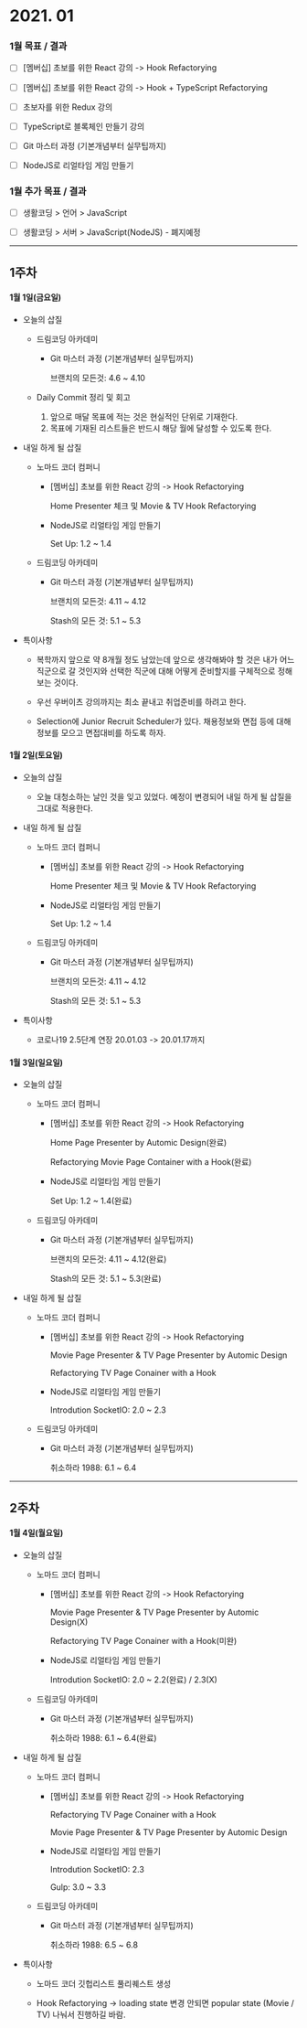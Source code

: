 # 2021. 01

### 1월 목표 / 결과

- [ ] [멤버십] 초보를 위한 React 강의 -> Hook Refactorying

- [ ] [멤버십] 초보를 위한 React 강의 -> Hook + TypeScript Refactorying

- [ ] 초보자를 위한 Redux 강의

- [ ] TypeScript로 블록체인 만들기 강의

- [ ] Git 마스터 과정 (기본개념부터 실무팁까지)

- [ ] NodeJS로 리얼타임 게임 만들기

### 1월 추가 목표 / 결과

- [ ] 생활코딩 > 언어 > JavaScript

- [ ] 생활코딩 > 서버 > JavaScript(NodeJS) - 폐지예정

---

## 1주차

#### 1월 1일(금요일)

- 오늘의 삽질

  - 드림코딩 아카데미

    - Git 마스터 과정 (기본개념부터 실무팁까지)

      브랜치의 모든것: 4.6 ~ 4.10

  - Daily Commit 정리 및 회고

    1. 앞으로 매달 목표에 적는 것은 현실적인 단위로 기재한다.<br>
    2. 목표에 기재된 리스트들은 반드시 해당 월에 달성할 수 있도록 한다.<br>

- 내일 하게 될 삽질

  - 노마드 코더 컴퍼니

    - [멤버십] 초보를 위한 React 강의 -> Hook Refactorying

      Home Presenter 체크 및 Movie & TV Hook Refactorying

    - NodeJS로 리얼타임 게임 만들기

      Set Up: 1.2 ~ 1.4

  - 드림코딩 아카데미

    - Git 마스터 과정 (기본개념부터 실무팁까지)

      브랜치의 모든것: 4.11 ~ 4.12

      Stash의 모든 것: 5.1 ~ 5.3

- 특이사항

  - 복학까지 앞으로 약 8개월 정도 남았는데 앞으로 생각해봐야 할 것은 내가 어느 직군으로 갈 것인지와 선택한 직군에 대해 어떻게 준비할지를 구체적으로 정해보는 것이다.<br>

  - 우선 우버이츠 강의까지는 최소 끝내고 취업준비를 하려고 한다.

  - Selection에 Junior Recruit Scheduler가 있다. 채용정보와 면접 등에 대해 정보를 모으고 면접대비를 하도록 하자.

#### 1월 2일(토요일)

- 오늘의 삽질

  - 오늘 대청소하는 날인 것을 잊고 있었다. 예정이 변경되어 내일 하게 될 삽질을 그대로 적용한다.

- 내일 하게 될 삽질

  - 노마드 코더 컴퍼니

    - [멤버십] 초보를 위한 React 강의 -> Hook Refactorying

      Home Presenter 체크 및 Movie & TV Hook Refactorying

    - NodeJS로 리얼타임 게임 만들기

      Set Up: 1.2 ~ 1.4

  - 드림코딩 아카데미

    - Git 마스터 과정 (기본개념부터 실무팁까지)

      브랜치의 모든것: 4.11 ~ 4.12

      Stash의 모든 것: 5.1 ~ 5.3

- 특이사항

  - 코로나19 2.5단계 연장 20.01.03 -> 20.01.17까지

#### 1월 3일(일요일)

- 오늘의 삽질

  - 노마드 코더 컴퍼니

    - [멤버십] 초보를 위한 React 강의 -> Hook Refactorying

      Home Page Presenter by Automic Design(완료)

      Refactorying Movie Page Container with a Hook(완료)

    - NodeJS로 리얼타임 게임 만들기

      Set Up: 1.2 ~ 1.4(완료)

  - 드림코딩 아카데미

    - Git 마스터 과정 (기본개념부터 실무팁까지)

      브랜치의 모든것: 4.11 ~ 4.12(완료)

      Stash의 모든 것: 5.1 ~ 5.3(완료)

- 내일 하게 될 삽질

  - 노마드 코더 컴퍼니

    - [멤버십] 초보를 위한 React 강의 -> Hook Refactorying

      Movie Page Presenter & TV Page Presenter by Automic Design

      Refactorying TV Page Conainer with a Hook

    - NodeJS로 리얼타임 게임 만들기

      Introdution SocketIO: 2.0 ~ 2.3

  - 드림코딩 아카데미

    - Git 마스터 과정 (기본개념부터 실무팁까지)

      취소하라 1988: 6.1 ~ 6.4

---

## 2주차

#### 1월 4일(월요일)

- 오늘의 삽질

  - 노마드 코더 컴퍼니

    - [멤버십] 초보를 위한 React 강의 -> Hook Refactorying

      Movie Page Presenter & TV Page Presenter by Automic Design(X)

      Refactorying TV Page Conainer with a Hook(미완)

    - NodeJS로 리얼타임 게임 만들기

      Introdution SocketIO: 2.0 ~ 2.2(완료) / 2.3(X)

  - 드림코딩 아카데미

    - Git 마스터 과정 (기본개념부터 실무팁까지)

      취소하라 1988: 6.1 ~ 6.4(완료)

- 내일 하게 될 삽질

  - 노마드 코더 컴퍼니

    - [멤버십] 초보를 위한 React 강의 -> Hook Refactorying

      Refactorying TV Page Conainer with a Hook

      Movie Page Presenter & TV Page Presenter by Automic Design

    - NodeJS로 리얼타임 게임 만들기

      Introdution SocketIO: 2.3

      Gulp: 3.0 ~ 3.3

  - 드림코딩 아카데미

    - Git 마스터 과정 (기본개념부터 실무팁까지)

      취소하라 1988: 6.5 ~ 6.8

- 특이사항

  - 노마드 코더 깃헙리스트 풀리퀘스트 생성

  - Hook Refactorying -> loading state 변경 안되면 popular state (Movie / TV) 나눠서 진행하길 바람.
